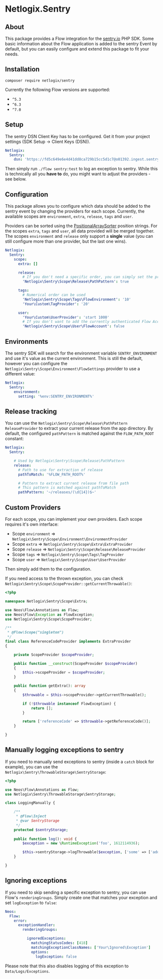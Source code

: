 # Netlogix.Sentry

## About
This package provides a Flow integration for the [sentry.io](https://sentry.io) PHP SDK. Some basic
information about the Flow application is added to the sentry Event by default, but you can easily
configure and extend this package to fit your needs.

## Installation
`composer require netlogix/sentry`

Currently the following Flow versions are supported:

* `^5.3`
* `^6.3`
* `^7.0`

## Setup

The sentry DSN Client Key has to be configured. Get it from your project settings (SDK Setup -> Client Keys (DSN)).
```yaml
Netlogix:
  Sentry:
    dsn: 'https://fd5c649e6e4d41dd8ca729b15cc5d1c7@o01392.ingest.sentry.io/123456789'
```

Then simply run `./flow sentry:test` to log an exception to sentry.
While this is technically all you **have to** do, you might want to adjust the providers - see below. 

## Configuration

This package allows you to configure which data should be added to the sentry event by changing the providers
for each scope. Currently, the available scopes are `environment`, `extra`, `release`, `tags` and `user`.

Providers can be sorted using the [PositionalArraySorter](https://github.com/neos/utility-arrays/blob/master/Classes/PositionalArraySorter.php#L15) position strings.
For the scopes `extra`, `tags` and `user`, all data provided will be merged together. The scopes `environment` and `release` only support a **single** value (you can still configure more than one provider, but the last one wins).


```yaml
Netlogix:
  Sentry:
    scope:
      extra: []

      release:
        # If you don't need a specific order, you can simply set the provider to true
        'Netlogix\Sentry\Scope\Release\PathPattern': true

      tags:
        # Numerical order can be used 
        'Netlogix\Sentry\Scope\Tags\FlowEnvironment': '10'
        'Your\Custom\TagProvider': '20'

      user:
        'Your\Custom\UserProvider': 'start 1000'
        # If you don't want to add the currently authenticated Flow Account to the Event, simply disable the provider
        'Netlogix\Sentry\Scope\User\FlowAccount': false
```

## Environments
The sentry SDK will search for the environment variable `SENTRY_ENVIRONMENT` and use it's value as the current environment. This is still the default, however
you can configure the `Netlogix\Sentry\Scope\Environment\FlowSettings` provider to use a different value:

```yaml
Netlogix:
  Sentry:
    environment:
      setting: '%env:SENTRY_ENVIRONMENT%'
```

## Release tracking
You can use the `Netlogix\Sentry\Scope\Release\PathPattern` `ReleaseProvider` to extract your current release from
the app directory. By default, the configured `pathPattern` is matched against the `FLOW_PATH_ROOT` constant:

````yaml
Netlogix:
  Sentry:

    # Used by Netlogix\Sentry\Scope\Release\PathPattern
    release:
      # Path to use for extraction of release
      pathToMatch: '%FLOW_PATH_ROOT%'

      # Pattern to extract current release from file path
      # This pattern is matched against pathToMatch
      pathPattern: '~/releases/(\d{14})$~'
````

## Custom Providers

For each scope, you can implement your own providers. Each scope requires it's own interface:

* Scope `environment` => `Netlogix\Sentry\Scope\Environment\EnvironmentProvider`
* Scope `extra` => `Netlogix\Sentry\Scope\Extra\ExtraProvider`
* Scope `release` => `Netlogix\Sentry\Scope\Release\ReleaseProvider`
* Scope `tags` => `Netlogix\Sentry\Scope\Tags\TagProvider`
* Scope `user` => `Netlogix\Sentry\Scope\User\UserProvider`

Then simply add them to the configuration.

If you need access to the thrown exception, you can check `Netlogix\Sentry\Scope\ScopeProvider::getCurrentThrowable()`:
```php
<?php

namespace Netlogix\Sentry\Scope\Extra;

use Neos\Flow\Annotations as Flow;
use Neos\Flow\Exception as FlowException;
use Netlogix\Sentry\Scope\ScopeProvider;

/**
 * @Flow\Scope("singleton")
 */
final class ReferenceCodeProvider implements ExtraProvider
{

    private ScopeProvider $scopeProvider;

    public function __construct(ScopeProvider $scopeProvider)
    {
        $this->scopeProvider = $scopeProvider;
    }

    public function getExtra(): array
    {
        $throwable = $this->scopeProvider->getCurrentThrowable();

        if (!$throwable instanceof FlowException) {
            return [];
        }

        return ['referenceCode' => $throwable->getReferenceCode()];
    }

}
```

## Manually logging exceptions to sentry

If you need to manually send exceptions to sentry (inside a `catch` block for example), you can use the
`Netlogix\Sentry\ThrowableStorage\SentryStorage`:

```php
<?php

use Neos\Flow\Annotations as Flow;
use Netlogix\Sentry\ThrowableStorage\SentryStorage;

class LoggingManually {

    /**
     * @Flow\Inject
     * @var SentryStorage
     */
    protected $sentryStorage;
    
    public function log(): void {
        $exception = new \RuntimeException('foo', 1612114936);

        $this->sentryStorage->logThrowable($exception, ['some' => ['additional', 'data']]);
    }

}
```

## Ignoring exceptions

If you need to skip sending a specific exception to sentry, you can use Flow's `renderingGroups`. Simply create one
that matches your exception and set `logException` to `false`: 

```yaml
Neos:
  Flow:
    error:
      exceptionHandler:
        renderingGroups:

          ignoredExceptions:
            matchingStatusCodes: [418]
            matchingExceptionClassNames: ['Your\Ignored\Exception']
            options:
              logException: false
```

Please note that this also disables logging of this exception to `Data/Logs/Exceptions`.

